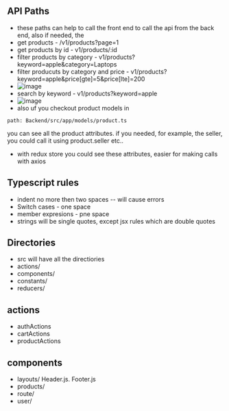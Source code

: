 ## API Paths
* these paths can help to call the front end to call the api from the back end, also if needed, the 
* get products - /v1/products?page=1 
* get products by id - v1/products/:id
* filter products by category - v1/products?keyword=apple&category=Laptops
* filter producuts by category and price - v1/products?keyword=apple&price[gte]=5&price[lte]=200
* ![image](https://user-images.githubusercontent.com/73322116/168402336-52e16aba-1354-40bd-9162-76430cae4795.png)
* search by keyword - v1/products?keyword=apple
* ![image](https://user-images.githubusercontent.com/73322116/168402562-8d4f9877-10f4-4353-83e2-d9ee7640e15b.png)
* also uf you checkout product models in 
```
path: Backend/src/app/models/product.ts
```
you can see all the product attributes. if you needed, for example, the seller, you could call it using product.seller etc..
* with redux store you could see these attributes, easier for making calls with axios

## Typescript rules
* indent no more then two spaces -- will cause errors
* Switch cases - one space
* member expresions - pne space
* strings will be single quotes, except jsx rules which are double quotes


## Directories
* src will have all the directiories
* actions/
* components/
* constants/
* reducers/
  
## actions
* authActions
* cartActions
* productActions
  
## components
* layouts/ Header.js. Footer.js
* products/
* route/
* user/
